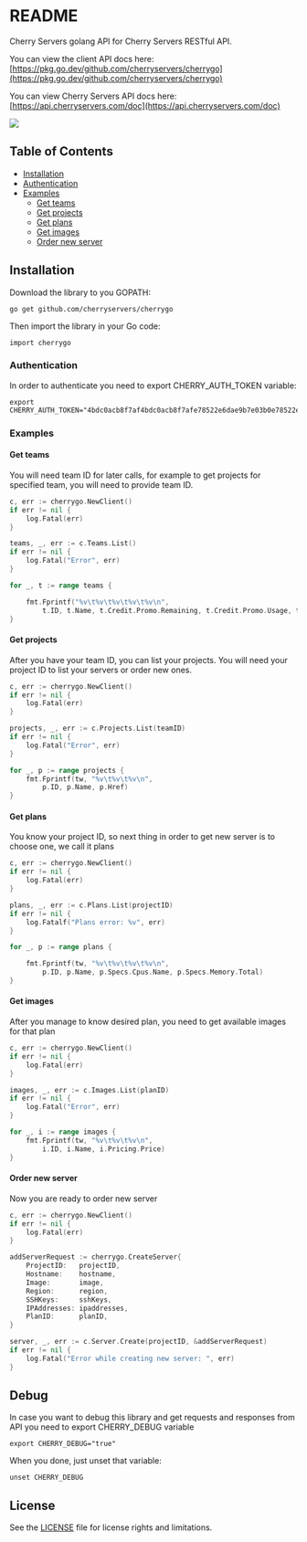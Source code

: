# README #

Cherry Servers golang API for Cherry Servers RESTful API.

You can view the client API docs here: [https://pkg.go.dev/github.com/cherryservers/cherrygo](https://pkg.go.dev/github.com/cherryservers/cherrygo)

You can view Cherry Servers API docs here: [https://api.cherryservers.com/doc](https://api.cherryservers.com/doc)

![](https://pbs.twimg.com/profile_images/900630217630285824/p46dA56X_400x400.jpg)

## Table of Contents

- [Installation](#installation)
- [Authentication](#authentication)
- [Examples](#examples)
  - [Get teams](#get-teams)
  - [Get projects](#get-projects)
  - [Get plans](#get-plans)
  - [Get images](#get-images)
  - [Order new server](#order-new-server)

## Installation

Download the library to you GOPATH:
```
go get github.com/cherryservers/cherrygo
```

Then import the library in your Go code:
```
import cherrygo
```

### Authentication

In order to authenticate you need to export CHERRY_AUTH_TOKEN variable:
```
export CHERRY_AUTH_TOKEN="4bdc0acb8f7af4bdc0acb8f7afe78522e6dae9b7e03b0e78522e6dae9b7e03b0"
```

### Examples ###

#### Get teams
You will need team ID for later calls, for example to get projects for specified team, you will need to provide team ID.
```go
c, err := cherrygo.NewClient()
if err != nil {
    log.Fatal(err)
}

teams, _, err := c.Teams.List()
if err != nil {
    log.Fatal("Error", err)
}

for _, t := range teams {

    fmt.Fprintf("%v\t%v\t%v\t%v\t%v\n",
        t.ID, t.Name, t.Credit.Promo.Remaining, t.Credit.Promo.Usage, t.Credit.Resources.Pricing.Price)
}
```

#### Get projects
After you have your team ID, you can list your projects. You will need your project ID to list your servers or order new ones.
```go
c, err := cherrygo.NewClient()
if err != nil {
    log.Fatal(err)
}

projects, _, err := c.Projects.List(teamID)
if err != nil {
    log.Fatal("Error", err)
}

for _, p := range projects {
    fmt.Fprintf(tw, "%v\t%v\t%v\n",
        p.ID, p.Name, p.Href)
}
```

#### Get plans
You know your project ID, so next thing in order to get new server is to choose one, we call it plans

```go
c, err := cherrygo.NewClient()
if err != nil {
    log.Fatal(err)
}

plans, _, err := c.Plans.List(projectID)
if err != nil {
    log.Fatalf("Plans error: %v", err)
}

for _, p := range plans {

    fmt.Fprintf(tw, "%v\t%v\t%v\t%v\n",
        p.ID, p.Name, p.Specs.Cpus.Name, p.Specs.Memory.Total)
}
```

#### Get images
After you manage to know desired plan, you need to get available images for that plan
```go
c, err := cherrygo.NewClient()
if err != nil {
    log.Fatal(err)
}

images, _, err := c.Images.List(planID)
if err != nil {
    log.Fatal("Error", err)
}

for _, i := range images {
    fmt.Fprintf(tw, "%v\t%v\t%v\n",
        i.ID, i.Name, i.Pricing.Price)
}
```

#### Order new server
Now you are ready to order new server
```go
c, err := cherrygo.NewClient()
if err != nil {
    log.Fatal(err)
}

addServerRequest := cherrygo.CreateServer{
    ProjectID:   projectID,
    Hostname:    hostname,
    Image:       image,
    Region:      region,
    SSHKeys:     sshKeys,
    IPAddresses: ipaddresses,
    PlanID:      planID,
}

server, _, err := c.Server.Create(projectID, &addServerRequest)
if err != nil {
    log.Fatal("Error while creating new server: ", err)
}
```

## Debug

In case you want to debug this library and get requests and responses from API you need to export CHERRY_DEBUG variable
```
export CHERRY_DEBUG="true"
```

When you done, just unset that variable:
```
unset CHERRY_DEBUG
```

## License

See the [LICENSE](LICENSE.md) file for license rights and limitations.
